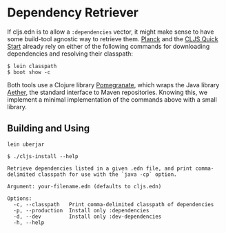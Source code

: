 # Dependency Retriever

If cljs.edn is to allow a `:dependencies` vector, it might make sense to have
some build-tool agnostic way to retrieve them. [Planck] and the [CLJS Quick
Start] already rely on either of the following commands for downloading
dependencies and resolving their classpath:

```
$ lein classpath
$ boot show -c
```

Both tools use a Clojure library [Pomegranate], which wraps the Java library
[Aether], the standard interface to Maven repositories.  Knowing this, we
implement a minimal implementation of the commands above with a small library.

[Planck]:http://planck-repl.org/dependencies.html
[CLJS Quick Start]:https://github.com/clojure/clojurescript/wiki/Quick-Start#dependencies
[Pomegranate]:https://github.com/cemerick/pomegranate/
[Aether]:http://www.eclipse.org/aether/

## Building and Using

```
lein uberjar
```

```
$ ./cljs-install --help

Retrieve dependencies listed in a given .edn file, and print comma-delimited classpath for use with the `java -cp` option.

Argument: your-filename.edn (defaults to cljs.edn)

Options:
  -c, --classpath   Print comma-delimited classpath of dependencies
  -p, --production  Install only :dependencies
  -d, --dev         Install only :dev-dependencies
  -h, --help
```
